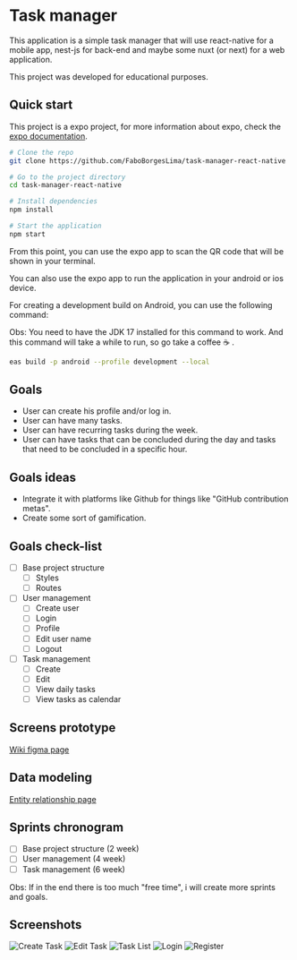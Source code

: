 # Task manager

This application is a simple task manager that will use react-native for a mobile app, nest-js for back-end and maybe some nuxt (or next) for a web application.

This project was developed for educational purposes.

## Quick start

This project is a expo project, for more information about expo, check the [expo documentation](https://docs.expo.dev/).

```bash
# Clone the repo
git clone https://github.com/FaboBorgesLima/task-manager-react-native
```

```bash
# Go to the project directory
cd task-manager-react-native
```

```bash
# Install dependencies
npm install
```

```bash
# Start the application
npm start
```

From this point, you can use the expo app to scan the QR code that will be shown in your terminal.

You can also use the expo app to run the application in your android or ios device.

For creating a development build on Android, you can use the following command:

Obs: You need to have the JDK 17 installed for this command to work. And this command will take a while to run, so go take a coffee ☕ .

```bash
eas build -p android --profile development --local
```

## Goals

-   User can create his profile and/or log in.
-   User can have many tasks.
-   User can have recurring tasks during the week.
-   User can have tasks that can be concluded during the day and tasks that need to be concluded in a specific hour.

## Goals ideas

-   Integrate it with platforms like Github for things like "GitHub contribution metas".
-   Create some sort of gamification.

## Goals check-list

-   [ ] Base project structure
    -   [ ] Styles
    -   [ ] Routes
-   [ ] User management
    -   [ ] Create user
    -   [ ] Login
    -   [ ] Profile
    -   [ ] Edit user name
    -   [ ] Logout
-   [ ] Task management
    -   [ ] Create
    -   [ ] Edit
    -   [ ] View daily tasks
    -   [ ] View tasks as calendar

## Screens prototype

[Wiki figma page](https://github.com/FaboBorgesLima/task-manager-nestjs/wiki/Screens-prototypes)

## Data modeling

[Entity relationship page](https://github.com/FaboBorgesLima/task-manager-nestjs/wiki/Data-modeling)

## Sprints chronogram

-   [ ] Base project structure (2 week)
-   [ ] User management (4 week)
-   [ ] Task management (6 week)

Obs: If in the end there is too much "free time", i will create more sprints and goals.

## Screenshots

![Create Task](docs/screen-captures/create-task.jpg)
![Edit Task](docs/screen-captures/edit-task.jpg)
![Task List](docs/screen-captures/task-list.jpg)
![Login](docs/screen-captures/login.jpg)
![Register](docs/screen-captures/register.jpg)
